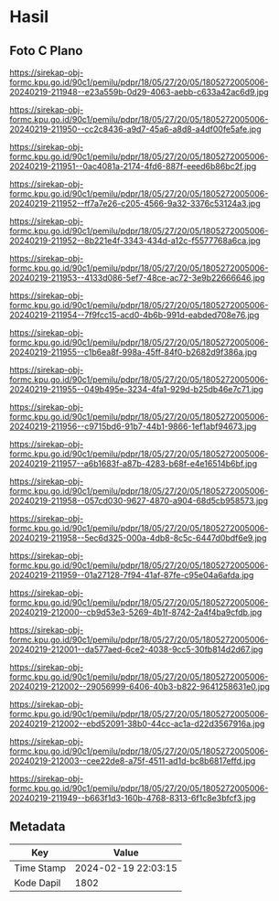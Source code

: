 # Hasil

## Foto C Plano

https://sirekap-obj-formc.kpu.go.id/90c1/pemilu/pdpr/18/05/27/20/05/1805272005006-20240219-211948--e23a559b-0d29-4063-aebb-c633a42ac6d9.jpg

https://sirekap-obj-formc.kpu.go.id/90c1/pemilu/pdpr/18/05/27/20/05/1805272005006-20240219-211950--cc2c8436-a9d7-45a6-a8d8-a4df00fe5afe.jpg

https://sirekap-obj-formc.kpu.go.id/90c1/pemilu/pdpr/18/05/27/20/05/1805272005006-20240219-211951--0ac4081a-2174-4fd6-887f-eeed6b86bc2f.jpg

https://sirekap-obj-formc.kpu.go.id/90c1/pemilu/pdpr/18/05/27/20/05/1805272005006-20240219-211952--ff7a7e26-c205-4566-9a32-3376c53124a3.jpg

https://sirekap-obj-formc.kpu.go.id/90c1/pemilu/pdpr/18/05/27/20/05/1805272005006-20240219-211952--8b221e4f-3343-434d-a12c-f5577768a6ca.jpg

https://sirekap-obj-formc.kpu.go.id/90c1/pemilu/pdpr/18/05/27/20/05/1805272005006-20240219-211953--4133d086-5ef7-48ce-ac72-3e9b22666646.jpg

https://sirekap-obj-formc.kpu.go.id/90c1/pemilu/pdpr/18/05/27/20/05/1805272005006-20240219-211954--7f9fcc15-acd0-4b6b-991d-eabded708e76.jpg

https://sirekap-obj-formc.kpu.go.id/90c1/pemilu/pdpr/18/05/27/20/05/1805272005006-20240219-211955--c1b6ea8f-998a-45ff-84f0-b2682d9f386a.jpg

https://sirekap-obj-formc.kpu.go.id/90c1/pemilu/pdpr/18/05/27/20/05/1805272005006-20240219-211955--049b495e-3234-4fa1-929d-b25db46e7c71.jpg

https://sirekap-obj-formc.kpu.go.id/90c1/pemilu/pdpr/18/05/27/20/05/1805272005006-20240219-211956--c9715bd6-91b7-44b1-9866-1ef1abf94673.jpg

https://sirekap-obj-formc.kpu.go.id/90c1/pemilu/pdpr/18/05/27/20/05/1805272005006-20240219-211957--a6b1683f-a87b-4283-b68f-e4e16514b6bf.jpg

https://sirekap-obj-formc.kpu.go.id/90c1/pemilu/pdpr/18/05/27/20/05/1805272005006-20240219-211958--057cd030-9627-4870-a904-68d5cb958573.jpg

https://sirekap-obj-formc.kpu.go.id/90c1/pemilu/pdpr/18/05/27/20/05/1805272005006-20240219-211958--5ec6d325-000a-4db8-8c5c-6447d0bdf6e9.jpg

https://sirekap-obj-formc.kpu.go.id/90c1/pemilu/pdpr/18/05/27/20/05/1805272005006-20240219-211959--01a27128-7f94-41af-87fe-c95e04a6afda.jpg

https://sirekap-obj-formc.kpu.go.id/90c1/pemilu/pdpr/18/05/27/20/05/1805272005006-20240219-212000--cb9d53e3-5269-4b1f-8742-2a4f4ba9cfdb.jpg

https://sirekap-obj-formc.kpu.go.id/90c1/pemilu/pdpr/18/05/27/20/05/1805272005006-20240219-212001--da577aed-6ce2-4038-9cc5-30fb814d2d67.jpg

https://sirekap-obj-formc.kpu.go.id/90c1/pemilu/pdpr/18/05/27/20/05/1805272005006-20240219-212002--29056999-6406-40b3-b822-9641258631e0.jpg

https://sirekap-obj-formc.kpu.go.id/90c1/pemilu/pdpr/18/05/27/20/05/1805272005006-20240219-212002--ebd52091-38b0-44cc-ac1a-d22d3567916a.jpg

https://sirekap-obj-formc.kpu.go.id/90c1/pemilu/pdpr/18/05/27/20/05/1805272005006-20240219-212003--cee22de8-a75f-4511-ad1d-bc8b6817effd.jpg

https://sirekap-obj-formc.kpu.go.id/90c1/pemilu/pdpr/18/05/27/20/05/1805272005006-20240219-211949--b663f1d3-160b-4768-8313-6f1c8e3bfcf3.jpg


## Metadata

| Key        | Value               |
| ---------- | ------------------- |
| Time Stamp | 2024-02-19 22:03:15 |
| Kode Dapil | 1802                |



